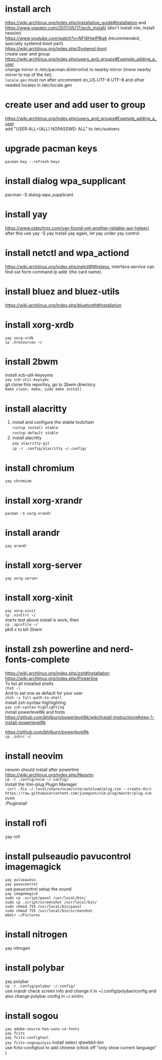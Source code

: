 # install arch 
https://wiki.archlinux.org/index.php/installation_guide#Installation and https://www.viseator.com/2017/05/17/arch_install/ (don't install vim, install neovim)      
https://www.youtube.com/watch?v=NFi6HwtPBgA (recommended, specially systemd-boot part)     
https://wiki.archlinux.org/index.php/Systemd-boot      
create user and group https://wiki.archlinux.org/index.php/users_and_groups#Example_adding_a_user      
change mirror in /etc/pacman.d/mirrorlist to nearby mirror (move nearby mirror to top of the list).    
```locale-gen``` must run after uncomment en_US.UTF-8 UTF-8 and other needed locales in /etc/locale.gen    

# create user and add user to group
https://wiki.archlinux.org/index.php/users_and_groups#Example_adding_a_user    
add "USER ALL=(ALL) NOPASSWD: ALL" to /etc/sudoers

# upgrade pacman keys
```pacman-key --refresh-keys``` 

# install dialog wpa_supplicant
pacman -S dialog wpa_supplicant

# install yay
https://www.ostechnix.com/yay-found-yet-another-reliable-aur-helper/    
after this use yay -S yay install yay again, let yay under yay control

# install netctl and wpa_actiond
https://wiki.archlinux.org/index.php/netctl#Wireless, interface.service can find out form command ip addr (the card name).

# install bluez and bluez-utils
https://wiki.archlinux.org/index.php/bluetooth#Installation

# install xorg-xrdb
```yay xorg-xrdb```    
```cp .Xresources ~/``` 

# install 2bwm
install xcb-util-keysyms    
```yay xcb-util-keysyms```    
git clone this reportisy, go to 2bwm directory    
```make clean; make; sudo make install```            

# install alacritty
 1. install and configure the stable toolchain    
```rustup install stable```      
```rustup default stable```     
2. install alacritty    
```yay alacritty-git```         
```cp -r .config/alacritty ~/.config/```   

# install chromium
```yay chromium```   

# install xorg-xrandr
```pacman -S xorg-xrandr```    

# install arandr
```yay arandr```

# install xorg-server 
```yay xorg-server```

# install xorg-xinit
```yay xorg-xinit```    
```cp .xinitrc ~/```    
startx test above install is work, then    
```cp .zprofile ~/```        
pkill x to kill 2bwm

# install zsh powerline and nerd-fonts-complete
https://wiki.archlinux.org/index.php/zsh#Installation    
https://wiki.archlinux.org/index.php/Powerline  
To list all installed shells     
```chsh -l```    
And to set one as default for your user    
```chsh -s full-path-to-shell```    
install zsh-syntax-highlighting    
```yay zsh-syntax-highlighting```    
install powerlevel9k and fonts     
https://github.com/bhilburn/powerlevel9k/wiki/Install-Instructions#step-1-install-powerlevel9k  

https://github.com/bhilburn/powerlevel9k    
```cp .zshrc ~/``` 

# install neovim
neovim should install after powerline    
https://wiki.archlinux.org/index.php/Neovim    
```cp -r .config/nvim ~/.config/```  
Install the Vim-plug Plugin Manager    
``` curl -fLo ~/.local/share/nvim/site/autoload/plug.vim --create-dirs https://raw.githubusercontent.com/junegunn/vim-plug/master/plug.vim```   
nvim    
:PlugInstall    

# install rofi
yay rofi

# install pulseaudio pavucontrol imagemagick
```yay pulseaudio```    
```yay pavucontrol```     
use pavucontrol setup the sound       
```yay imagemagick```   
```sudo cp .script/pavol /usr/local/bin/```    
```sudo cp .script/screenshot /usr/local/bin/```    
```sudo chmod 755 /usr/local/bin/pavol```    
```sudo chmod 755 /usr/local/bin/screenshot```    
```mkdir ~/Pictures```

# install nitrogen
yay nitrogen

# install polybar
yay polybar     
```cp -r .config/polybar ~/.config/```     
use xrandr check screen info and change it in ~/.config/polybar/config and also change polybar config in ~/.xinitrc

# install sogou
```yay adobe-source-han-sans-cn-fonts```    
```yay fcitx```    
```yay fcitx-configtool```    
```yay fcitx-sogoupinyin```     install select qtwebkit-bin      
use fcitx-configtool to add chinese (chick off "only show current language" )



